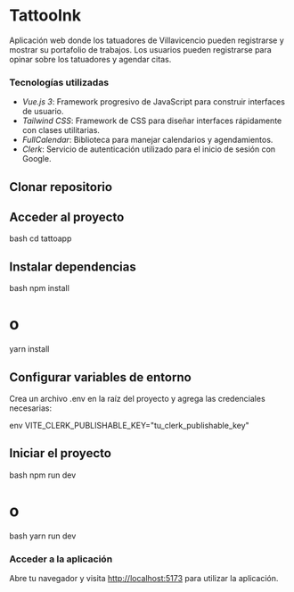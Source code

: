 # TattooInk

Aplicación web donde los tatuadores de Villavicencio pueden registrarse y mostrar su portafolio de trabajos. Los usuarios pueden registrarse para opinar sobre los tatuadores y agendar citas.  

### Tecnologías utilizadas  
- *Vue.js 3*: Framework progresivo de JavaScript para construir interfaces de usuario.  
- *Tailwind CSS*: Framework de CSS para diseñar interfaces rápidamente con clases utilitarias.  
- *FullCalendar*: Biblioteca para manejar calendarios y agendamientos.  
- *Clerk*: Servicio de autenticación utilizado para el inicio de sesión con Google.  

## Clonar repositorio  


## Acceder al proyecto  
bash
cd tattoapp


## Instalar dependencias  
bash
npm install
# o
yarn install


## Configurar variables de entorno  
Crea un archivo .env en la raíz del proyecto y agrega las credenciales necesarias:  

env
VITE_CLERK_PUBLISHABLE_KEY="tu_clerk_publishable_key"


## Iniciar el proyecto  
bash
npm run dev

# o
bash
yarn run dev


### Acceder a la aplicación  
Abre tu navegador y visita [http://localhost:5173](http://localhost:5173) para utilizar la aplicación.